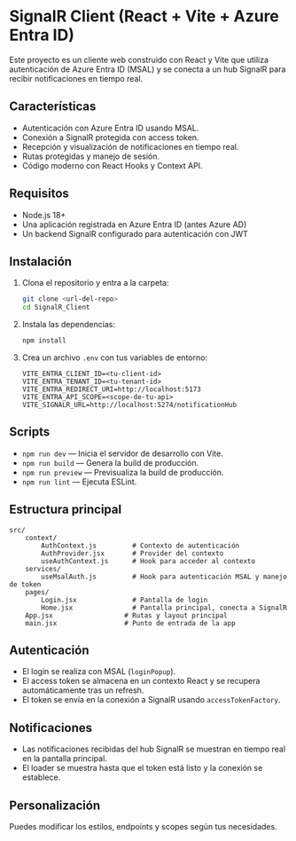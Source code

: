 # SignalR Client (React + Vite + Azure Entra ID)

Este proyecto es un cliente web construido con React y Vite que utiliza autenticación de Azure Entra ID (MSAL) y se conecta a un hub SignalR para recibir notificaciones en tiempo real.

## Características

- Autenticación con Azure Entra ID usando MSAL.
- Conexión a SignalR protegida con access token.
- Recepción y visualización de notificaciones en tiempo real.
- Rutas protegidas y manejo de sesión.
- Código moderno con React Hooks y Context API.

## Requisitos

- Node.js 18+
- Una aplicación registrada en Azure Entra ID (antes Azure AD)
- Un backend SignalR configurado para autenticación con JWT

## Instalación

1. Clona el repositorio y entra a la carpeta:

   ```bash
   git clone <url-del-repo>
   cd SignalR_Client
   ```

2. Instala las dependencias:

   ```bash
   npm install
   ```

3. Crea un archivo `.env` con tus variables de entorno:

   ```
   VITE_ENTRA_CLIENT_ID=<tu-client-id>
   VITE_ENTRA_TENANT_ID=<tu-tenant-id>
   VITE_ENTRA_REDIRECT_URI=http://localhost:5173
   VITE_ENTRA_API_SCOPE=<scope-de-tu-api>
   VITE_SIGNALR_URL=http://localhost:5274/notificationHub
   ```

## Scripts

- `npm run dev` — Inicia el servidor de desarrollo con Vite.
- `npm run build` — Genera la build de producción.
- `npm run preview` — Previsualiza la build de producción.
- `npm run lint` — Ejecuta ESLint.

## Estructura principal

```
src/
	context/
		AuthContext.js         # Contexto de autenticación
		AuthProvider.jsx       # Provider del contexto
		useAuthContext.js      # Hook para acceder al contexto
	services/
		useMsalAuth.js         # Hook para autenticación MSAL y manejo de token
	pages/
		Login.jsx              # Pantalla de login
		Home.jsx               # Pantalla principal, conecta a SignalR
	App.jsx                  # Rutas y layout principal
	main.jsx                 # Punto de entrada de la app
```

## Autenticación

- El login se realiza con MSAL (`loginPopup`).
- El access token se almacena en un contexto React y se recupera automáticamente tras un refresh.
- El token se envía en la conexión a SignalR usando `accessTokenFactory`.

## Notificaciones

- Las notificaciones recibidas del hub SignalR se muestran en tiempo real en la pantalla principal.
- El loader se muestra hasta que el token está listo y la conexión se establece.

## Personalización

Puedes modificar los estilos, endpoints y scopes según tus necesidades.

